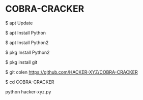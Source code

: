 # COBRA-CRACKER
$ apt Update

$ apt Install Python

$ apt Install Python2

$ pkg Install Python2

$ pkg install git

$ git colen https://github.com/HACKER-XYZ/COBRA-CRACKER

$ cd COBRA-CRACKER

python hacker-xyz.py

